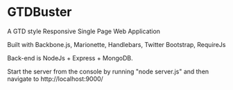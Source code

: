 GTDBuster
=========

A GTD style Responsive Single Page Web Application

Built with Backbone.js, Marionette, Handlebars, Twitter Bootstrap, RequireJs

Back-end is NodeJs + Express + MongoDB.

Start the server from the console by running "node server.js" and then navigate to http://localhost:9000/


